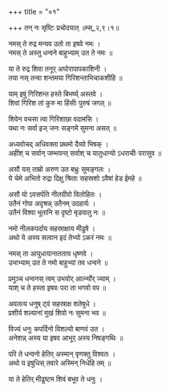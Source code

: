 +++
title = "०१"

+++
तन् नः सृष्टिः प्रचोदयात् ॥म्स्_२,९।१॥  
    
नमस् ते रुद्र मन्यव उतो ता इषवे नमः ।  
नमस् ते अस्तु धन्वने बाहुभ्याम् उत ते नमः ॥  
    
या ते रुद्र शिवा तनूर् अघोरापापकाशिनी ।  
तया नस् तन्वा शन्तमया गिरिशन्ताभिचाकशीहि ॥  
    
  
याम् इषुं गिरिशन्त हस्ते बिभर्ष्य् अस्तवे ।  
शिवां गिरिश तां कुरु मा हिंसीः पुरुषं जगत् ॥  
    
शिवेन वचसा त्वा गिरिशाछा वदामसि ।  
यथा नः सर्वा इज् जनः सङ्गमे सुमना असत् ॥  
    
अध्यवोचद् अधिवक्ता प्रथमो दैव्यो भिषक् ।  
अहींश् च सर्वान् जम्भयन्त् सर्वाश् च यातुधान्यो ऽधराचीः परासुव ॥  
    
असौ यस् ताम्रो अरुण उत बभ्रुः सुमङ्गलः ।  
ये चेमे अभितो रुद्रा दिक्षु श्रिताः सहस्रशो ऽवैषां हेड ईमहे ॥  
    
असौ यो ऽवसर्पति नीलग्रीवो विलोहितः ।  
उतैनं गोपा अदृश्रन्न् उतैनम् उदहार्यः ।  
उतैनं विश्वा भूतानि स दृष्टो मृडयातु नः ॥  
    
नमो नीलकपर्दाय सहस्राक्षाय मीढुषे ।  
अथो ये अस्य सत्वान इदं तेभ्यो ऽकरं नमः ॥  
    
नमस् ता आयुधायानातताय धृष्णवे ।  
उभाभ्याम् उत ते नमो बाहुभ्यां तव धन्वने ॥  
    
प्रमुञ्च धन्वनस् त्वम् उभयोर् आर्त्न्योर् ज्याम् ।  
याश् च ते हस्ता इषवः परा ता भगवो वप ॥  
    
  
अवतत्य धनुष् ट्वं सहस्राक्ष शतेषुधे ।  
प्रशीर्य शल्यानां मुखं शिवो नः सुमना भव ॥  
    
विज्यं धनुः कपर्दिनो विशल्यो बाणवं उत ।  
अनेशन्न् अस्य या इषव आभूर् अस्य निषङ्गथिः ॥  
    
परि ते धन्वनो हेतिर् अस्मान् वृणक्तु विश्वतः ।  
अथो य इषुधिस् तवारे अस्मिन् निधेहि तम् ॥  
    
या ते हेतिर् मीढुष्टम शिवं बभूव ते धनुः ।  
